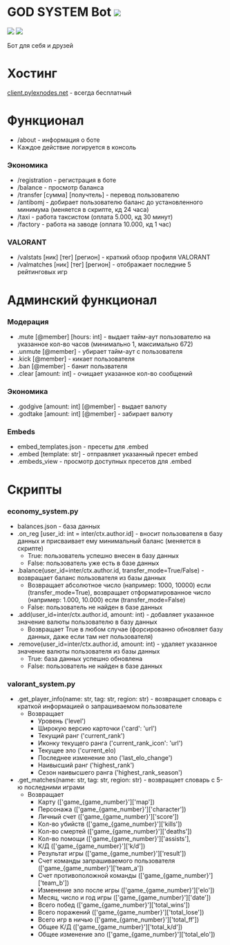 # GOD SYSTEM Bot ![](https://img.shields.io/badge/1.0-7393B3)
![](https://img.shields.io/badge/Developed_on-Disnake-blue) ![](https://img.shields.io/badge/VALORANT_API_by-Henrik_Mertens-red)

Бот для себя и друзей

# Хостинг
[client.pylexnodes.net](https://client.pylexnodes.net/) - всегда бесплатный

# Функционал
- /about - информация о боте
- Каждое действие логируется в консоль
### Экономика
- /registration - регистрация в боте
- /balance - просмотр баланса
- /transfer [сумма] [получтель] - перевод пользователю
- /antibomj - добирает пользователю баланс до установленного минимума (меняется в скрипте, кд 24 часа)
- /taxi - работа таксистом (оплата 5.000, кд 30 минут)
- /factory - работа на заводе (оплата 10.000, кд 1 час)
### VALORANT
- /valstats [ник] [тег] [регион] - краткий обзор профиля VALORANT
- /valmatches [ник] [тег] [регион] - отображает последние 5 рейтинговых игр
# Админский функционал
### Модерация
- .mute [@member] [hours: int] - выдает тайм-аут пользователю на указанное кол-во часов (минимально 1, максимально 672)
- .unmute [@member] - убирает тайм-аут с пользователя
- .kick [@member] - кикает пользователя
- .ban [@member] - банит пользвателя
- .clear [amount: int] - очищает указанное кол-во сообщений
### Экономика
- .godgive [amount: int] [@member] - выдает валюту
- .godtake [amount: int] [@member] - забирает валюту
### Embeds
- embed_templates.json - пресеты для .embed
- .embed [template: str] - отправляет указанный пресет embed
- .embeds_view - просмотр доступных пресетов для .embed
# Скрипты 
### economy_system.py
- balances.json - база данных
- .on_reg [user_id: int = inter/ctx.author.id] - вносит пользователя в базу данных и присваивает ему минимальный баланс (меняется в скрипте)
  - True: пользователь успешно внесен в базу данных
  - False: пользователь уже есть в базе данных
- .balance(user_id=inter/ctx.author.id, transfer_mode=True/False) - возвращает баланс пользователя из базы данных
  - Возвращает абсолютное число (например: 1000, 10000) если (transfer_mode=True), возвращает отформатированное число (например: 1.000, 10.000) если (transfer_mode=False)
  - False: пользователь не найден в базе данных
- .add(user_id=inter/ctx.author.id, amount: int) - добавляет указанное значение валюты пользователю в базу данных
  - Возвращает True в любом случае (форсированно обновляет базу данных, даже если там нет пользователя)
- .remove(user_id=inter/ctx.author.id, amount: int) - удаляет указанное значение валюты пользователя из базы данных
  - True: база данных успешно обновлена
  - False: пользователь не найден в базе данных
### valorant_system.py
- .get_player_info(name: str, tag: str, region: str) - возвращает словарь с краткой информацией о запрашиваемом пользователе
  - Возвращает
    - Уровень ('level')
    - Широкую версию карточки ('card': 'url')
    - Текущий ранг ('current_rank')
    - Иконку текущего ранга ('current_rank_icon': 'url')
    - Текущее эло ('current_elo)
    - Последнее изменение эло ('last_elo_change')
    - Наивысший ранг ('highest_rank')
    - Сезон наивысшего ранга ('highest_rank_season')
- .get_matches(name: str, tag: str, region: str) - возвращает словарь с 5-ю последними играми 
  - Возвращает
    - Карту (['game_{game_number}']['map'])
    - Персонажа (['game_{game_number}']['character'])
    - Личный счет (['game_{game_number}']['score'])
    - Кол-во убийств (['game_{game_number}']['kills'])
    - Кол-во смертей (['game_{game_number}']['deaths'])
    - Кол-во помощи (['game_{game_number}']['assists'],
    - К/Д (['game_{game_number}']['k/d'])
    - Результат игры (['game_{game_number}']['result'])
    - Счет команды запрашиваемого пользователя (['game_{game_number}']['team_a'])
    - Счет противоположной команды (['game_{game_number}']['team_b'])
    - Изменение эло после игры (['game_{game_number}']['elo'])
    - Месяц, число и год игры (['game_{game_number}']['date'])
    - Всего побед (['game_{game_number}']['total_wins'])
    - Всего поражений (['game_{game_number}']['total_lose'])
    - Всего игр в ничью (['game_{game_number}']['total_ff'])
    - Общее К/Д (['game_{game_number}']['total_k/d'])
    - Общее изменение эло (['game_{game_number}']['total_elo'])
